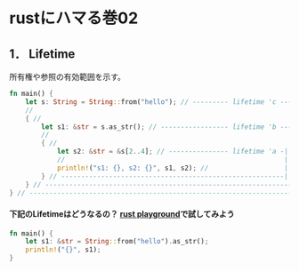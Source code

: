 # rustにハマる巻02

## 1． Lifetime

  所有権や参照の有効範囲を示す。
  
```rust
fn main() {
    let s: String = String::from("hello"); // --------- lifetime 'c -------------|
    //                                                                           |
    { //                                                                         |
        let s1: &str = s.as_str(); // ----------------- lifetime 'b -------|     |
        //                                                                 |     |
        { //                                                               |     |
            let s2: &str = &s[2..4]; // --------------- lifetime 'a -|     |     |
            //                                                       |     |     |
            println!("s1: {}, s2: {}", s1, s2); //                   |     |     |
        } // --------------------------------------------------------|     |     |
    } // ------------------------------------------------------------------|     |
} // ----------------------------------------------------------------------------|
```

#### 下記のLifetimeはどうなるの？ [rust playground](https://play.rust-lang.org/?version=stable&mode=debug&edition=2018&gist=b112bf2c0675788743d255dfc33f0797)で試してみよう

```rust
fn main() {
    let s1: &str = String::from("hello").as_str();
    println!("{}", s1);
}
```
